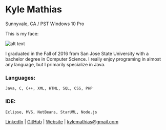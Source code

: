 # Kyle Mathias
Sunnyvale, CA / PST
Windows 10 Pro 

This is my face: 

![alt text](https://avatars3.githubusercontent.com/u/26488295?v=3&s=460 "Face")

I graduated in the Fall of 2016 from San Jose State University with a bachelor degree in Computer Science.
I really enjoy programing in almost any language, but I primarily specialize in Java.


### Languages:
    Java, C, C++, XML, HTML, SQL, CSS, PHP
### IDE:
    Eclipse, MVS, NetBeans, StarUML, Node.js

 [LinkedIn](https://www.linkedin.com/in/kyle-mathias-5b837958/) | [GitHub](https://github.com/kylemathias) | [Website](http://kylemathias.com/) | <kylemathias@gmail.com>
